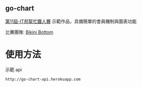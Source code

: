## go-chart
[第11屆-IT邦幫忙鐵人賽](https://ithelp.ithome.com.tw/2020ironman/?utm_source=ithelp&utm_medium=announcement&utm_campaign=ironman11) 示範作品，具備簡單的會員機制與圖表功能

比賽團隊: [Bikini Bottom](https://ithelp.ithome.com.tw/2020ironman/signup/team/57)

# 使用方法
示範 api
```
http://go-chart-api.herokuapp.com
```
